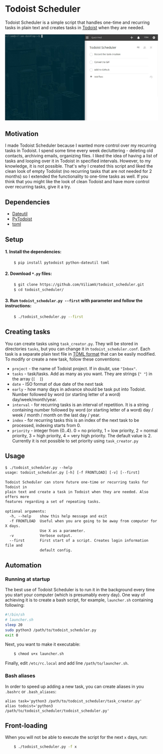 # Todoist Scheduler
Todoist Scheduler is a simple script that handles one-time and recurring tasks in plain text and creates tasks in [Todoist](http://www.todoist.com) when they are needed.

![adding new task](new_task.gif)

## Motivation
I made Todoist Scheduler because I wanted more control over my recurring tasks in Todoist. I spend some time every week decluttering  - deleting old contacts, archiving emails, organizing files. I liked the idea of having a list of tasks and looping over it in Todoist in specified intervals. However, to my knowledge, it is not possible. That's why I created this script and liked the clean look of empty Todolist (no recurring tasks that are not needed for 2 months) so I extended the functionality to one-time tasks as well. If you think that you might like the look of clean Todoist and have more control over recurring tasks, give it a try.

## Dependencies
- [Dateutil](https://dateutil.readthedocs.io/en/stable/)
- [PyTodoist](https://github.com/Garee/pytodoist)
- [toml](https://github.com/uiri/toml)

## Setup
#### 1. Install the dependencies:
```bash
    $ pip install pytodoist python-dateutil toml
```
#### 2. Download `*.py` files:
```bash
    $ git clone https://github.com/ViliamV/todoist_scheduler.git
    $ cd todoist_scheduler/
```
#### 3. Run `todoist_scheduler.py --first` with parameter and follow the instructions:
```bash
    $ ./todoist_scheduler.py --first
```
## Creating tasks
You can create tasks using `task_creator.py`.
They will be stored in directories `tasks`, but you can change it in `todoist_scheduler.conf`.
Each task is a separate plain text file in [TOML format](https://github.com/toml-lang/toml) that can be easily modified.
To modify or create a new task, follow these conventions:

- `project` - the name of Todoist project. If in doubt, use `"Inbox"`.
- `tasks` - task/tasks. Add as many as you want. They are strings (`" "`) in the array (`[  ]`)
- `date` - ISO format of due date of the next task
- `early` - how many days in advance should be task put into Todoist. Number followed by word (or starting letter of a word) day/week/month/year.
- `interval` - for recurring tasks is an interval of repetition. It is a string containing number followed by word (or starting letter of a word) day / week / month / month on the last day / year.
- `index` - for recurring tasks this is an index of the next task to be processed, indexing starts from 0.
- `priority` - integer from {0..4}. 0 = no priority, 1 = low priority, 2 = normal priority, 3 = high priority, 4 = very high priority. The default value is 2. Currently it is not possible to set priority using `task_creator.py`

## Usage
```
$ ./todoist_scheduler.py --help
usage: todoist_scheduler.py [-h] [-f FRONTLOAD] [-v] [--first]

Todoist Scheduler can store future one-time or recurring tasks for Todoist in
plain text and create a task in Todoist when they are needed. Also offers more
features regarding a set of repeating tasks.

optional arguments:
  -h, --help    show this help message and exit
  -f FRONTLOAD  Useful when you are going to be away from computer for X days.
                Use X as a parameter.
  -v            Verbose output.
  --first       First start of a script. Creates login information file and
                default config.
```

## Automation
### Running at startup
The best use of Todoist Scheduler is to run it in the background every time you start your computer (which is presumably every day).
One way of achieving it is to create a bash script, for example, `launcher.sh` containing following:
```bash
#!/bin/sh
# launcher.sh
sleep 20
sudo python3 /path/to/todoist_scheduler.py
exit 0
```
Next, you want to make it executable:
```bash
    $ chmod u+x launcher.sh
```
Finally, edit `/etc/rc.local` and add line `/path/to/launcher.sh`.

### Bash aliases
In order to speed up adding a new task, you can create aliases in you `.bashrc` or `.bash_aliases`:
```bash_aliases
alias task='python3 /path/to/todoist_scheduler/task_creator.py'
alias todoist='python3 /path/to/todoist_scheduler/todoist_scheduler.py'
```

## Front-loading
When you will not be able to execute the script for the next `x` days, run:
```bash
    $ ./todoist_scheduler.py -f x
```
